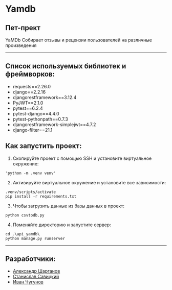 # Yamdb
## Пет-прект
YaMDb Собирает отзывы и рецензии пользователей на различные произведения

---

## Список используемых библиотек и фреймворков:
* requests==2.26.0
* django==2.2.16
* djangorestframework==3.12.4
* PyJWT==2.1.0
* pytest==6.2.4
* pytest-django==4.4.0
* pytest-pythonpath==0.7.3
* djangorestframework-simplejwt==4.7.2
* django-filter==21.1
## Как запустить проект:
1. Скопируйте проект с помощью SSH и установите виртуальное окружение:
```
'python -m .venv venv'
```
2. Активируйте виртуальное окружение и установите все зависимости:
```
.venv/scripts/activate
pip install -r requirements.txt
```
3. Чтобы загрузить данные из базы данных в проект:
```
python csvtodb.py
```
4. Поменяйте директорию и запустите сервер:
```
cd .\api_yamdb\
python manage.py runserver
```
---
## Разработчики:
- [Александр Шарганов](https://github.com/AlexandrSharganov)
- [Станислав Савицкий](https://github.com/fifififanfanfan)
- [Иван Чугунов](https://github.com/fifififanfanfan)
